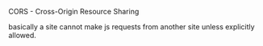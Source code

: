 CORS - Cross-Origin Resource Sharing

basically a site cannot make js requests from another site unless explicitly allowed.